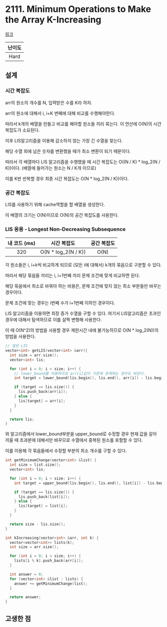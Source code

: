 # 2111. Minimum Operations to Make the Array K-Increasing

[링크](https://leetcode.com/problems/minimum-operations-to-make-the-array-k-increasing/)

| 난이도 |
| :----: |
|  Hard  |

## 설계

### 시간 복잡도

arr의 원소의 개수를 N, 입력받은 수를 K라 하자.

arr의 원소에 대해서 i, i+K 번째에 대해 비교를 수행해야한다.

따라서 k개의 배열을 만들고 비교를 해야할 원소들 끼리 묶는다. 이 연산에 O(N)의 시간 복잡도가 소요된다.

이후 LIS알고리즘을 이용해 감소하지 않는 가장 긴 수열을 찾는다.

해당 수열 외에 남은 숫자를 변환했을 때가 최소 변환이 되기 때문이다.

따라서 각 배열마다 LIS 알고리즘을 수행했을 때 시간 복잡도는 O((N / K) \* log_2(N / K))이다. (배열에 들어가는 원소는 N / K개 이므로)

이를 K번 반복할 경우 최종 시간 복잡도는 O(N \* log_2(N / K))이다.

### 공간 복잡도

LIS를 사용하기 위해 cache역할을 할 배열을 생성한다.

이 배열의 크기는 O(N)이므로 O(N)의 공간 복잡도를 사용한다.

### LIS 응용 - Longest Non-Decreasing Subsequence

| 내 코드 (ms) |     시간 복잡도      | 공간 복잡도 |
| :----------: | :------------------: | :---------: |
|     320      | O(N \* log_2(N / K)) |    O(N)     |

각 원소들은 i, i+k씩 비교하게 되므로 (모든 i에 대해서) k개의 묶음으로 구분할 수 있다.

따라서 해당 묶음들 끼리는 i, i+1번째 끼리 문제 조건에 맞게 비교하면 된다.

해당 묶음에서 최소로 바꿔야 하는 비용은, 문제 조건에 맞지 않는 최소 부분들만 바꾸는 경우이다.

문제 조건에 맞는 경우는 i번째 수가 i+1번째 이하인 경우이다.

LIS 알고리즘을 이용하면 최장 증가 수열을 구할 수 있다. 여기서 LIS알고리즘은 초과인 경우에 대해서 탐색하므로 이를 살짝 변형해 사용한다.

이 때 O(N^2)의 방법을 사용할 경우 제한시간 내에 불가능하므로 O(N \* log_2(N))의 방법을 사용한다.

```cpp
// 일반 LIS
vector<int> getLIS(vector<int> &arr){
  int size = arr.size();
  vector<int> lis;

  for (int i = 0; i < size; i++) {
    // lower_bound를 이용하므로 arr[i]값이 기존에 존재하는 경우도 바꾼다.
    int target = lower_bound(lis.begin(), lis.end(), arr[i]) - lis.begin();

    if (target == lis.size()) {
      lis.push_back(arr[i]);
    } else {
      lis[target] = arr[i];
    }
  }

  return lis;
}
```

위 알고리즘에서 lower_bound부분을 upper_bound로 수정할 경우 현재 값을 갈아 끼울 때 초과분에 대해서만 바꾸므로 수열에서 중복된 원소를 포함할 수 있다.

이를 이용해 각 묶음들에서 수정할 부분의 최소 개수를 구할 수 있다.

```cpp
int getMinimumChange(vector<int> &list) {
  int size = list.size();
  vector<int> lis;

  for (int i = 0; i < size; i++) {
    int target = upper_bound(lis.begin(), lis.end(), list[i]) - lis.begin();

    if (target == lis.size()) {
      lis.push_back(list[i]);
    } else {
      lis[target] = list[i];
    }
  }

  return size - lis.size();
}

int kIncreasing(vector<int> &arr, int k) {
  vector<vector<int>> lists(k);
  int size = arr.size();

  for (int i = 0; i < size; i++) {
    lists[i % k].push_back(arr[i]);
  }

  int answer = 0;
  for (vector<int> &list : lists) {
    answer += getMinimumChange(list);
  }

  return answer;
}
```

## 고생한 점
